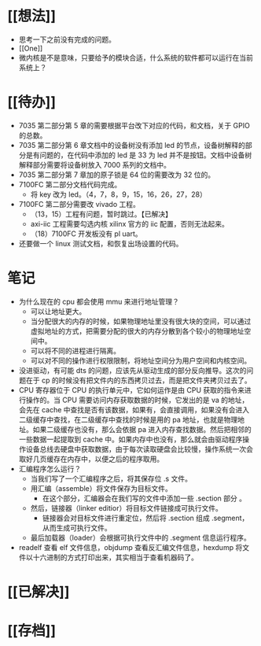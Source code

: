# [[想法]]
- 思考一下之前没有完成的问题。
- [[One]]
- 微内核是不是意味，只要给予的模块合适，什么系统的软件都可以运行在当前系统上？

# [[待办]]
- 7035 第二部分第 5 章的需要根据平台改下对应的代码，和文档，关于 GPIO 的总数。
- 7035 第二部分第 6 章文档中的设备树没有添加 led 的节点，设备树解释的部分是有问题的，在代码中添加的 led 是 33 为 led 并不是按钮。文档中设备树解释部分需要将设备树放入 7000 系列的文档中。
- 7035 第二部分第 7 章加的原子锁是 64 位的需要改为 32 位的。
- 7100FC 第二部分文档代码完成。
	- 将 key 改为 led。（4，7，8，9，15，16，26，27，28）
- 7100FC 第二部分需要改 vivado 工程。
	- （13，15）工程有问题，暂时跳过。【已解决】
	- axi-iic 工程需要勾选内核 xilinx 官方的 iic 配置，否则无法起来。
	- （18）7100FC 开发板没有 pl uart。
- 还要做一个 linux 测试文档，和恢复出场设置的代码。

# 笔记
- 为什么现在的 cpu 都会使用 mmu 来进行地址管理？
	- 可以让地址更大。
	- 当分配很大的内存的时候，如果物理地址里没有很大块的空间，可以通过虚拟地址的方式，把需要分配的很大的内存分散到各个较小的物理地址空间中。
	- 可以将不同的进程进行隔离。
	- 可以对不同的操作进行权限限制，将地址空间分为用户空间和内核空间。
- 没进驱动，有可能 dts 的问题，应该先从驱动生成的部分反向推导。这次的问题在于 cp 的时候没有把文件内的东西拷贝过去，而是把文件夹拷贝过去了。
- CPU 寄存器位于 CPU 的执行单元中，它如何运作是由 CPU 获取的指令来进行操作的。当 CPU 需要访问内存获取数据的时候，它发出的是 va 的地址，会先在 cache 中查找是否有该数据，如果有，会直接调用，如果没有会进入二级缓存中查找，在二级缓存中查找的时候是用的 pa 地址，也就是物理地址。如果二级缓存也没有，那么会依据 pa 进入内存查找数据。然后把相邻的一些数据一起提取到 cache 中。如果内存中也没有，那么就会由驱动程序操作设备总线去硬盘中获取数据，由于每次读取硬盘会比较慢，操作系统一次会取好几页缓存在内存中，以便之后的程序取用。
- 汇编程序怎么运行？
	- 当我们写了一个汇编程序之后，将其保存位 .s 文件。
	- 用汇编（assemble）将文件保存为目标文件。
		- 在这个部分，汇编器会在我们写的文件中添加一些 .section 部分 。
	- 然后，链接器（linker editior）将目标文件链接成可执行文件。
		- 链接器会对目标文件进行重定位，然后将 .section  组成 .segment，从而生成可执行文件。
	- 最后加载器（loader）会根据可执行文件中的 .segment 信息运行程序。
- readelf 查看 elf 文件信息，objdump 查看反汇编文件信息，hexdump 将文件以十六进制的方式打印出来，其实相当于查看机器码了。

# [[已解决]]

# [[存档]]
